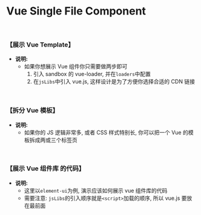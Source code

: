 
# Vue Single File Component

<br />

### 【展示 Vue Template】

- **说明:**
  - 如果你想展示 Vue 组件你只需要做两步即可
    1. 引入 sandbox 的 vue-loader, 并在`loaders`中配置
    2. 在`jsLibs`中引入 vue.js, 这样设计是为了方便你选择合适的 CDN 链接

<div id="sandbox-demo7"></div>

<!-- 
```html
<div id="sandbox-demo7"></div>

<script src="https://cdn.jsdelivr.net/npm/mini-sandbox@${version}"></script>
<script src="https://cdn.jsdelivr.net/npm/mini-sandbox@${version}/dist/vue-loader.js"></script>
<script type="text/javascript">
  new MiniSandbox({
    el: '#sandbox-demo7',
    files: {
      'Demo.vue': {
        defaultValue: "<template>\n  <button @click=\"num++\">count: {{num}}</button>\n</template>\n\n<script>\nexport default {\n  data () {\n    return {\n      num: 1\n    }\n  },\n}\n<\/script>\n\n<style>\n  button {\n    color: red;\n  }\n</style>\n",
      }
    },
    loaders: {
      '.vue': SandboxVueLoader
    },
    publicResources: {
      jsLibs: ['https://cdn.jsdelivr.net/npm/vue@2.6.14'], // vue的模板必须引入 vue.js
    },
    defaultConfig: {
      height: '450px'
    }
  })
</script>
```
 -->

<div id="sandbox-demo5"></div>

<br />

### 【拆分 Vue 模板】

- **说明:**
  - 如果你的 JS 逻辑非常多, 或者 CSS 样式特别长, 你可以把一个 Vue 的模板拆成两或三个标签页

<div id="sandbox-demo8"></div>

<!-- 
```html
<div id="sandbox-demo8"></div>

<script src="https://cdn.jsdelivr.net/npm/mini-sandbox@${version}"></script>
<script src="https://cdn.jsdelivr.net/npm/mini-sandbox@${version}/dist/vue-loader.js"></script>
<script type="text/javascript">
  new MiniSandbox({
    el: '#sandbox-demo8',
    files: {
      'index.vue': {
        title: 'Template',
        defaultValue: "<template>\n  <button @click=\"num++\">count: {{num}}</button>\n</template>\n",
        cssLibs: ['index.css'],
        jsLibs: ['index.js'],
      },
      'index.js': {
        title: 'Script',
        defaultValue: `export default {
  data () {
    return {
      num: 1
    }
  },
}`
      },
      'index.css': {
        title: 'Style',
        defaultValue: `button { color: red; }`
      },
    },
    loaders: {
      '.vue': SandboxVueLoader
    },
    publicResources: {
      jsLibs: ['https://cdn.jsdelivr.net/npm/vue@2.6.14'], // vue的模板必须引入 vue.js
    }
  })
</script>
```
 -->

<br />

### 【展示 Vue 组件库 的代码】

- **说明:**
  - 这里以`element-ui`为例, 演示应该如何展示 vue 组件库的代码
  - 需要注意: `jsLibs`的引入顺序就是`<script>`加载的顺序, 所以 vue.js 要放在最前面

<div id="sandbox-demo9"></div>

<!-- 
```html
<div id="sandbox-demo9"></div>

<script src="https://cdn.jsdelivr.net/npm/mini-sandbox@${version}"></script>
<script src="https://cdn.jsdelivr.net/npm/mini-sandbox@${version}/dist/vue-loader.js"></script>
<script type="text/javascript">
  new MiniSandbox({
    el: '#sandbox-demo9',
    files: {
      'Button.vue': {
        defaultValue: `<template>
  <el-row>
    <el-button type="primary">主要按钮</el-button>
    <el-button type="success">成功按钮</el-button>
    <el-button type="warning">警告按钮</el-button>
    <el-button type="danger">危险按钮</el-button>
  </el-row>
</template>`,
      },
    },
    loaders: {
      '.vue': SandboxVueLoader
    },
    publicResources: {
      cssLibs: [
        'https://unpkg.com/element-ui/lib/theme-chalk/index.css'
      ],
      jsLibs: [
        'https://cdn.jsdelivr.net/npm/vue@2.6.14',
        'https://unpkg.com/element-ui/lib/index.js',
      ],
    }
  })
</script>
```
 -->

<br />
